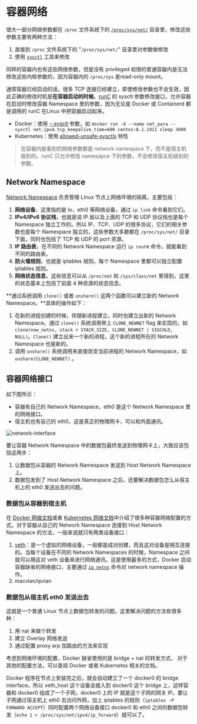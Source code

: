 # 容器网络

很大一部分网络参数都在 `/proc` 文件系统下的 [`/proc/sys/net/`](https://www.kernel.org/doc/Documentation/sysctl/net.txt) 目录里，修改这些参数主要有两种方法：

1. 直接到 `/proc` 文件系统下的 "`/proc/sys/net/`" 目录里对参数做修改
2. 使用 [`sysctl`](https://man7.org/linux/man-pages/man8/sysctl.8.html) 工具来修改

同样的容器内也有这些网络参数，但是没有 privileged 权限的普通容器内是无法修改这些内核参数的，因为容器内的 `/proc/sys` 是read-only mount。

通常容器已经启动的话，很多 TCP 连接已经建立，即使修改参数也不会生效，因此正确的修改时机是**在容器启动的时候**。[runC](https://github.com/opencontainers/runc) 的 sysctl 参数修改接口，允许容器在启动时修改容器 Namespace 里的参数，因为无论是 Docker 或 Containerd 都是调用的 runC 在Linux 中把容器启动起来。

- Docker：使用 [--sysctl](https://docs.docker.com/engine/reference/commandline/run/#configure-namespaced-kernel-parameters-sysctls-at-runtime) 参数，如 `docker run -d --name net_para --sysctl net.ipv4.tcp_keepalive_time=600 centos:8.1.1911 sleep 3600`
- Kubernetes：使用 [allowed-unsafe-sysctls](https://kubernetes.io/docs/tasks/administer-cluster/sysctl-cluster/) 特性

> 在容器内能看到的网络参数都是 network namespace 下，而不是宿主机级别的。runC 只允许修改 namesapce 下的参数，不会修改宿主机级别的参数。

## Network Namespace

[Network Namespace](https://man7.org/linux/man-pages/man7/network_namespaces.7.html) 负责管理 Linux 节点上网络环境的隔离，主要包括：

1. **网络设备**，这里指的是 lo，eth0 等网络设备，通过 `ip link` 命令看到它们。
2. **IPv4/IPv6 协议栈**，也就是说 IP 层以及上面的 TCP 和 UDP 协议栈也是每个 Namespace 独立工作的。所以 IP、TCP、UDP 的很多协议，它们的相关参数也是每个 Namespace 独立的，这些参数大多数都在 `/proc/sys/net/` 目录下面，同时也包括了 TCP 和 UDP 的 port 资源。
3. **IP 路由表**，在不同的 Network Namespace 运行 `ip rout`e 命令，就能看到不同的路由表。
4. **防火墙规则**，也就是 iptables 规则，每个 Namespace 里都可以独立配置 iptables 规则。
5. **网络状态信息**，这些信息可以从 `/proc/net` 和 `/sys/class/net` 里得到，这里的状态基本上包括了前面 4 种资源的状态信息。

**通过系统调用 `clone()` 或者 `unshare()` 这两个函数可以建立新的 Network Namespace。**具体的操作如下：

1. 在新的进程创建的时候，伴随新进程建立，同时也建立出新的 Network Namespace。通过 `clone()` 系统调用带上 `CLONE_NEWNET` flag 来实现的，如 `clone(new_netns, stack + STACK_SIZE, CLONE_NEWNET | SIGCHLD, NULL)`。`Clone()` 建立出来一个新的进程，这个新的进程所在的 Network Namespace 也是新的。
2. 调用 `unshare()` 系统调用来直接改变当前进程的 Network Namespace，如 `unshare(CLONE_NEWNET)` 。

## 容器网络接口

如下图所示：

- 容器有自己的 Network Namespace，eth0 是这个 Network Namespace 里的网络接口。
- 宿主机也有自己的 eth0，这是真正的物理网卡，可以和外面通讯。

![network-interface](/resources/newowrk-namespace-interface.webp)

要让容器 Network Namespace 中的数据包最终发送到物理网卡上，大致应该包括这两步：

1. 让数据包从容器的 Network Namespace 发送到 Host Network Namespace 上。
2. 数据包发到了 Host Network Namespace 之后，还要解决数据包怎么从宿主机上的 eth0 发送出去的问题。

### 数据包从容器到宿主机

在 [Docker 网络文档](https://docs.docker.com/network/)或者 [Kubernetes 网络文档](https://kubernetes.io/docs/concepts/cluster-administration/networking/)中介绍了很多种容器网络配置的方式。对于容器从自己的 Network Namespace 连接到 Host Network Namespace 的方法，一般来说就只有两类设备接口：

1. [veth](https://man7.org/linux/man-pages/man4/veth.4.html)：是一个虚拟的网络设备，一般都是成对创建，而且这对设备是相互连接的。当每个设备在不同的 Network Namespaces 的时候，Namespace 之间就可以用这对 veth 设备来进行网络通讯。这是使用最多的方式，Docker 启动容器缺省的网络接口，主要通过 [`ip netns`](https://man7.org/linux/man-pages/man8/ip-netns.8.html) 命令对 network namespace 操作。
2. macvlan/ipvlan

### 数据包从宿主机 eth0 发送出去

这就是一个普通 Linux 节点上数据包转发的问题。这里解决问题的方法有很多种：

1. 用 nat 来做个转发
2. 建立 Overlay 网络发送
3. 通过配置 proxy arp 加路由的方法来实现

考虑到网络环境的配置，Docker 缺省使用的是 bridge + nat 的转发方式， 对于其他的配置方法，可以查阅 Docker 或者 Kubernetes 相关的文档。

Docker 程序在节点上安装完之后，就会自动建立了一个 docker0 的 bridge interface。所以 veth_host 这个设备会接入到 docker0 这个 bridge 上，这样容器和 docker0 组成了一个子网，docker0 上的 IP 就是这个子网的网关 IP。要让子网通过宿主机上 eth0 去访问外网，加上 iptables 的规则（`iptables -P FORWARD ACCEPT`）同时配置两个网络设备接口 docker0 和 eth0 之间的数据包转发（`echo 1 > /proc/sys/net/ipv4/ip_forward`）就可以了。

